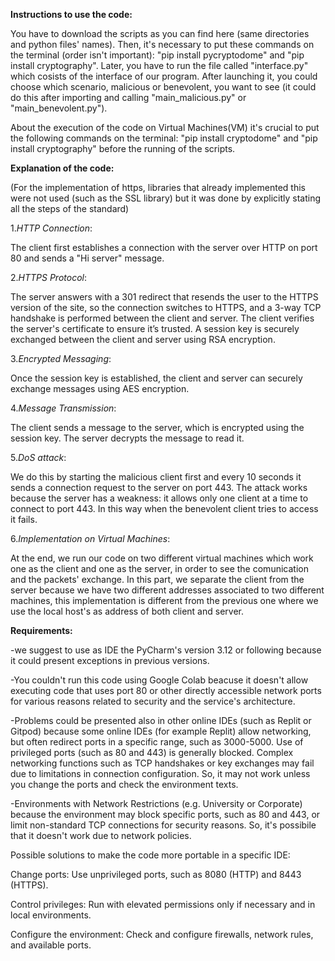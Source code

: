 **Instructions to use the code:**

You have to download the scripts as you can find here (same directories and python files' names). Then, it's necessary to put these commands on the terminal (order isn't important): "pip install pycryptodome" and "pip install cryptography". Later, you have to run the file called "interface.py" which cosists of the interface of our program. After launching it, you could choose which scenario, malicious or benevolent, you want to see (it could do this after importing and calling "main_malicious.py" or "main_benevolent.py").



About the execution of the code on Virtual Machines(VM) it's crucial to put the following commands on the terminal: "pip install cryptodome" and "pip install cryptography" before the running of the scripts.


**Explanation of the code:**

(For the implementation of https, libraries that already implemented this were not used (such as the SSL library) but it was done by explicitly stating all the steps of the standard)

1._HTTP Connection_:

The client first establishes a connection with the server over HTTP on port 80 and sends a "Hi server" message.

2._HTTPS Protocol_:

The server answers with a 301 redirect that resends the user to the HTTPS version of the site, so the connection switches to HTTPS, and a 3-way TCP handshake is performed between the client and server. The client verifies the server's certificate to ensure it’s trusted. A session key is securely exchanged between the client and server using RSA encryption.

3._Encrypted Messaging_:

Once the session key is established, the client and server can securely exchange messages using AES encryption.

4._Message Transmission_:

The client sends a message to the server, which is encrypted using the session key. The server decrypts the message to read it.

5._DoS attack_:

We do this by starting the malicious client first and every 10 seconds it sends a connection request to the server on port 443. The attack works because the server has a weakness: it allows only one client at a time to connect to port 443. In this way when the benevolent client tries to access it fails.

6._Implementation on Virtual Machines_:

At the end, we run our code on two different virtual machines which work one as the client and one as the server, in order to see the comunication and the packets' exchange. In this part, we separate the client from the server because we have two different addresses associated to two different machines, this implementation is different from the previous one where we use the local host's as address of both client and server.

**Requirements:**

-we suggest to use as IDE the PyCharm's version 3.12 or following because it could present exceptions in previous versions. 

-You couldn't run this code using Google Colab beacuse it doesn't allow executing code that uses port 80 or other directly accessible network ports for various reasons related to security and the service's architecture. 

-Problems could be presented also in other online IDEs (such as Replit or Gitpod) because some online IDEs (for example Replit) allow networking, but often redirect ports in a specific range, such as 3000-5000. Use of privileged ports (such as 80 and 443) is generally blocked. Complex networking functions such as TCP handshakes or key exchanges may fail due to limitations in connection configuration. So, it may not work unless you change the ports and check the environment texts.

-Environments with Network Restrictions (e.g. University or Corporate) because the environment may block specific ports, such as 80 and 443, or limit non-standard TCP connections for security reasons. So, it's possibile that it doesn't work due to network policies.

Possible solutions to make the code more portable in a specific IDE:

Change ports: Use unprivileged ports, such as 8080 (HTTP) and 8443 (HTTPS).

Control privileges: Run with elevated permissions only if necessary and in local environments.

Configure the environment: Check and configure firewalls, network rules, and available ports.
